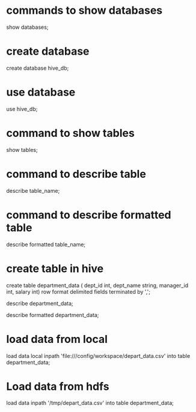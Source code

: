 # commands to show databases 
show databases;

# create database
create database hive_db;

# use database
use hive_db;

# command to show tables
show tables;

# command to describe table
describe table_name;

# command to describe formatted table
describe formatted table_name;

# create table in hive
create table department_data
(
dept_id int,
dept_name string,
manager_id int,
salary int)
row format delimited
fields terminated by ',';

describe department_data;

describe formatted department_data;

# load data from local
load data local inpath 'file:///config/workspace/depart_data.csv' into table department_data;

# Load data from hdfs
load data inpath '/tmp/depart_data.csv' into table department_data;

#
